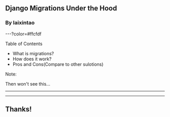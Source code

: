 ## Django Migrations Under the Hood

### By laixintao



---?color=#ffcfdf

Table of Contents

- What is migrations?
- How does it work?
- Pros and Cons(Compare to other sulotions)

Note:

Then won't see this...



---







---





## Thanks!